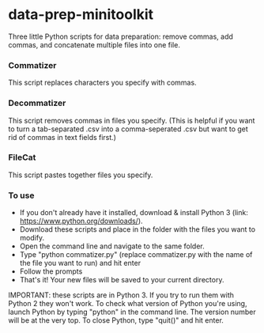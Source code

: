 # data-prep-minitoolkit

Three little Python scripts for data preparation: remove commas, add commas, and concatenate multiple files into one file.

### Commatizer

This script replaces characters you specify with commas.

### Decommatizer 

This script removes commas in files you specify. (This is helpful if you want to turn a tab-separated .csv into a comma-seperated .csv but want to get rid of commas in text fields first.)

### FileCat

This script pastes together files you specify.

### To use

- If you don't already have it installed, download & install Python 3 (link: https://www.python.org/downloads/).
- Download these scripts and place in the folder with the files you want to modify. 
- Open the command line and navigate to the same folder.
- Type "python commatizer.py" (replace commatizer.py with the name of the file you want to run) and hit enter
- Follow the prompts
- That's it! Your new files will be saved to your current directory.

IMPORTANT: these scripts are in Python 3. If you try to run them with Python 2 they won't work. To check what version of Python you're using, launch Python by typing "python" in the command line. The version number will be at the very top. To close Python, type "quit()" and hit enter.
